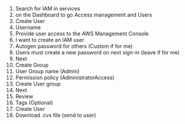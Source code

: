 1. Search for IAM in services
2. on the Dashboard to go Access management and Users
3. Create User
4. Username
5. Provide user access to the AWS Management Console
6. I want to create an IAM user
7. Autogen password for others (Custom if for me)
8. Users must create a new password on next sign-in (leave if for me)
9. Next
10. Create Group
11. User Group name (Admin)
12. Permission policy (AdministratorAccess)
13. Create User group
14. Next
15. Review
16. Tags (Optional)
17. Create User
18. Download .cvs file (send to user)
